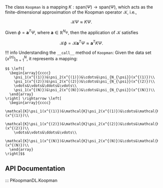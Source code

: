 
The class `Koopman` is a mapping $K: \mathrm{span}(\Psi) \rightarrow \mathrm{span}(\Psi)$,
which acts as the finite-dimensional approximation of the Koopman operator $\mathcal{K}$,
i.e.,

$$ \mathcal{K} \Psi \approx K \Psi. $$

Given $\phi = \mathbf{a}^T \Psi$, where $\mathbf{a} \in \mathbb{R}^{N_{\psi}}$,
then the application of $\mathcal{K}$ satisfies

$$ \mathcal{K} \phi = \mathcal{K} \mathbf{a}^T \Psi \approx \mathbf{a}^T K \Psi. $$

!!! info
    Understanding the `__call__` method of `Koopman`: Given the data set $\{x^{(n)}\}_{n = 1}^N$,
    it represents a mapping:

    $$ \left[
      \begin{array}{cccc}
        \psi_1(x^{(1)})&\psi_2(x^{(1)})&\cdots&\psi_{N_{\psi}}(x^{(1)})\\
        \psi_1(x^{(2)})&\psi_2(x^{(2)})&\cdots&\psi_{N_{\psi}}(x^{(2)})\\
        \vdots&\vdots&\ddots&\vdots\\
        \psi_1(x^{(N)})&\psi_2(x^{(N)})&\cdots&\psi_{N_{\psi}}(x^{(N)})\\
      \end{array}
    \right] \rightarrow \left[
      \begin{array}{cccc}
        \mathcal{K}\psi_1(x^{(1)})&\mathcal{K}\psi_2(x^{(1)})&\cdots&\mathcal{K}\psi_{N_{\psi}}(x^{(1)})\\
        \mathcal{K}\psi_1(x^{(2)})&\mathcal{K}\psi_2(x^{(2)})&\cdots&\mathcal{K}\psi_{N_{\psi}}(x^{(2)})\\
        \vdots&\vdots&\ddots&\vdots\\
        \mathcal{K}\psi_1(x^{(N)})&\mathcal{K}\psi_2(x^{(N)})&\cdots&\mathcal{K}\psi_{N_{\psi}}(x^{(N)})\\
      \end{array}
    \right]$$

## API Documentation

::: PKoopmanDL.Koopman


